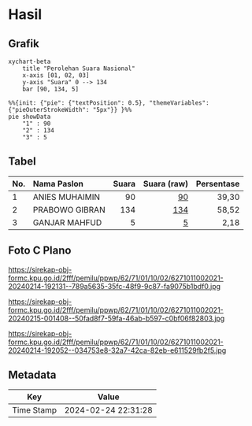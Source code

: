 # Hasil

## Grafik

```mermaid
xychart-beta
    title "Perolehan Suara Nasional"
    x-axis [01, 02, 03]
    y-axis "Suara" 0 --> 134
    bar [90, 134, 5]
```

```mermaid
%%{init: {"pie": {"textPosition": 0.5}, "themeVariables": {"pieOuterStrokeWidth": "5px"}} }%%
pie showData
    "1" : 90
    "2" : 134
    "3" : 5
```

## Tabel

| No. | Nama Paslon    | Suara | Suara (raw) | Persentase |
|:--- |:-------------- | -----:| -----------:| ----------:|
| 1   | ANIES MUHAIMIN | 90    | [90][p-1]   | 39,30      |
| 2   | PRABOWO GIBRAN | 134   | [134][p-2]  | 58,52      |
| 3   | GANJAR MAHFUD  | 5     | [5][p-3]    | 2,18       |


[p-1]: https://github.com/gigit-pemilu/pemilu-2024/blob/main/pilpres/hitung-suara/sub/62-kalimantan-tengah/sub/71-kota-palangkaraya/sub/01-pahandut/sub/1002-panarung/sub/021-tps/sub/paslon-1.txt
[p-2]: https://github.com/gigit-pemilu/pemilu-2024/blob/main/pilpres/hitung-suara/sub/62-kalimantan-tengah/sub/71-kota-palangkaraya/sub/01-pahandut/sub/1002-panarung/sub/021-tps/sub/paslon-2.txt
[p-3]: https://github.com/gigit-pemilu/pemilu-2024/blob/main/pilpres/hitung-suara/sub/62-kalimantan-tengah/sub/71-kota-palangkaraya/sub/01-pahandut/sub/1002-panarung/sub/021-tps/sub/paslon-3.txt

## Foto C Plano

https://sirekap-obj-formc.kpu.go.id/2fff/pemilu/ppwp/62/71/01/10/02/6271011002021-20240214-192131--789a5635-35fc-48f9-9c87-fa9075b1bdf0.jpg

https://sirekap-obj-formc.kpu.go.id/2fff/pemilu/ppwp/62/71/01/10/02/6271011002021-20240215-001408--50fad8f7-59fa-46ab-b597-c0bf06f82803.jpg

https://sirekap-obj-formc.kpu.go.id/2fff/pemilu/ppwp/62/71/01/10/02/6271011002021-20240214-192052--034753e8-32a7-42ca-82eb-e611529fb2f5.jpg


## Metadata

| Key        | Value               |
| ---------- | ------------------- |
| Time Stamp | 2024-02-24 22:31:28 |



